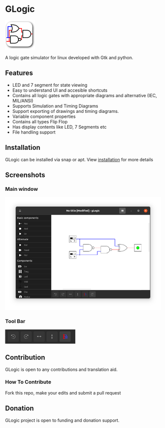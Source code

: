 # GLogic

![GLogic Logo](./data/images/glogic.png)

A logic gate simulator for linux developed with Gtk and python.

## Features

* LED and 7 segment for state viewing
* Easy to understand UI and accesible shortcuts
* Contains all logic gates with appropriate diagrams and alternative (IEC, MIL/ANSI)
* Supports Simulation and Timing Diagrams
* Support exporting of drawings and timing diagrams.
* Variable component properties
* Contains all types Flip Flop
* Has display contents like LED, 7 Segments etc
* File handling support

## Installation

GLogic can be installed via snap or apt. View [installation](./INSTALL.md) for more details

## Screenshots

### Main window

![Main window](./screenshots/glogic-window.png)

### Tool Bar

![Tool Bar](./screenshots/glogic-toolbar.png)

## Contribution

GLogic is open to any contributions and translation aid.

### How To Contribute

Fork this repo, make your edits and submit a pull request

## Donation

GLogic project is open to funding and donation support.
